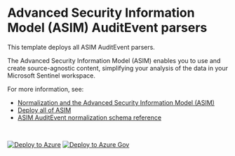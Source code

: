 # Advanced Security Information Model (ASIM) AuditEvent parsers 

This template deploys all ASIM AuditEvent parsers.

The Advanced Security Information Model (ASIM) enables you to use and create source-agnostic content, simplifying your analysis of the data in your Microsoft Sentinel workspace.

For more information, see:

- [Normalization and the Advanced Security Information Model (ASIM)](https://aka.ms/AboutASIM)
- [Deploy all of ASIM](https://aka.ms/DeployASIM)
- [ASIM AuditEvent normalization schema reference](https://aka.ms/ASimAuditEventDoc)

<br>

[![Deploy to Azure](https://aka.ms/deploytoazurebutton)](https://aka.ms/ASimAuditEventARM) [![Deploy to Azure Gov](https://aka.ms/deploytoazuregovbutton)](https://aka.ms/ASimAuditEventARMgov)

<br>
